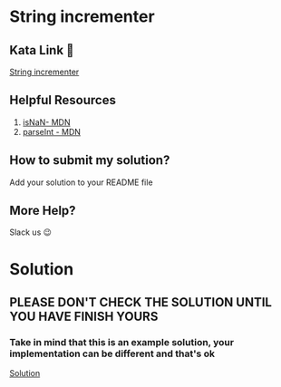 # String incrementer

## Kata Link 🥋

[String incrementer](https://www.codewars.com/kata/54a91a4883a7de5d7800009c)

## Helpful Resources

1. [isNaN- MDN](https://developer.mozilla.org/es/docs/Web/JavaScript/Reference/Global_Objects/isNaN)
2. [parseInt - MDN](https://developer.mozilla.org/es/docs/Web/JavaScript/Reference/Global_Objects/parseInt)

## How to submit my solution?

Add your solution to your README file

## More Help?

Slack us 😉

# Solution

## PLEASE DON'T CHECK THE SOLUTION UNTIL YOU HAVE FINISH YOURS

### Take in mind that this is an example solution, your implementation can be different and that's ok

[Solution](../sol)
